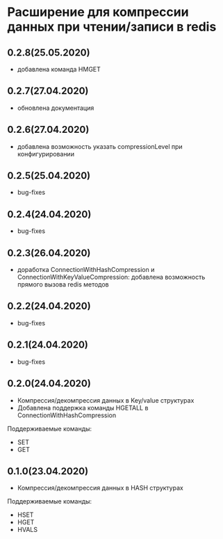 # Расширение для компрессии данных при чтении/записи в redis

## 0.2.8(25.05.2020)
 - добавлена команда HMGET
 
## 0.2.7(27.04.2020)
 - обновлена документация

## 0.2.6(27.04.2020)
 - добавлена возможность указать compressionLevel при конфигурировании
 
## 0.2.5(25.04.2020)
 - bug-fixes
 
## 0.2.4(24.04.2020)
 - bug-fixes
 
## 0.2.3(26.04.2020)
 - доработка ConnectionWithHashCompression и ConnectionWithKeyValueCompression: 
 добавлена возможность прямого вызова redis методов
 
## 0.2.2(24.04.2020)
 - bug-fixes
 
## 0.2.1(24.04.2020)
 - bug-fixes

## 0.2.0(24.04.2020)
 - Компрессия/декомпрессия данных в Key/value структурах
 - Добавлена поддержка команды HGETALL в ConnectionWithHashCompression
 
 Поддерживаемые команды:
   - SET
   - GET

## 0.1.0(23.04.2020)
 - Компрессия/декомпрессия данных в HASH структурах
 
 Поддерживаемые команды:
   - HSET
   - HGET
   - HVALS
  
 


